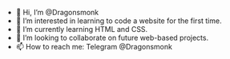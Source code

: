 - 👋 Hi, I’m @Dragonsmonk
- 👀 I’m interested in learning to code a website for the first time.
- 🌱 I’m currently learning HTML and CSS.
- 💞️ I’m looking to collaborate on future web-based projects.
- 📫 How to reach me: Telegram @Dragonsmonk

<!---
Dragonsmonk/Dragonsmonk is a ✨ special ✨ repository because its `README.md` (this file) appears on your GitHub profile.
You can click the Preview link to take a look at your changes.
--->
